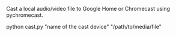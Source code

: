 Cast a local audio/video file to Google Home or Chromecast using pychromecast.

python cast.py "name of the cast device" "/path/to/media/file"